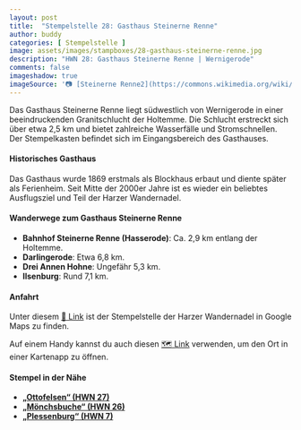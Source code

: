 ```yaml
---
layout: post
title:  "Stempelstelle 28: Gasthaus Steinerne Renne"
author: buddy
categories: [ Stempelstelle ]
image: assets/images/stampboxes/28-gasthaus-steinerne-renne.jpg
description: "HWN 28: Gasthaus Steinerne Renne | Wernigerode"
comments: false
imageshadow: true
imageSource: '📷 [Steinerne Renne2](https://commons.wikimedia.org/wiki/File:Steinerne_Renne2.jpg) von <a href="//commons.wikimedia.org/wiki/User:B.Thomas95" title="User:B.Thomas95">Thomas Binder</a> unter Lizenz [CC BY-SA 4.0](https://creativecommons.org/licenses/by-sa/4.0)'
---
```


Das Gasthaus Steinerne Renne liegt südwestlich von Wernigerode in einer beeindruckenden Granitschlucht der Holtemme. Die Schlucht erstreckt sich über etwa 2,5 km und bietet zahlreiche Wasserfälle und Stromschnellen. Der Stempelkasten befindet sich im Eingangsbereich des Gasthauses.

#### Historisches Gasthaus

Das Gasthaus wurde 1869 erstmals als Blockhaus erbaut und diente später als Ferienheim. Seit Mitte der 2000er Jahre ist es wieder ein beliebtes Ausflugsziel und Teil der Harzer Wandernadel.

#### Wanderwege zum Gasthaus Steinerne Renne

- **Bahnhof Steinerne Renne (Hasserode)**: Ca. 2,9 km entlang der Holtemme.
- **Darlingerode**: Etwa 6,8 km.
- **Drei Annen Hohne**: Ungefähr 5,3 km.
- **Ilsenburg**: Rund 7,1 km.

#### Anfahrt

Unter diesem [📍 Link](https://www.google.com/maps/dir/?api=1&origin=&destination=51.80494%2C%2010.69977) ist der Stempelstelle der Harzer Wandernadel in Google Maps zu finden.

<div class="android-only">
  Auf einem Handy kannst du auch diesen 
  <a href="geo:51.80494,10.69977">🗺️ Link</a> 
  verwenden, um den Ort in einer Kartenapp zu öffnen.
  <p></p>
</div>

#### Stempel in der Nähe

- [**„Ottofelsen“ (HWN 27)**](/stempelstelle-27-ottofelsen)
- [**„Mönchsbuche“ (HWN 26)**](/stempelstelle-26-moenchsbuche)
- [**„Plessenburg“ (HWN 7)**](/stempelstelle-7-gasthaus-plessenburg)
